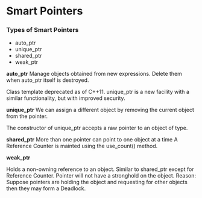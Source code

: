 # Smart Pointers

### Types of Smart Pointers

- auto_ptr
- unique_ptr
- shared_ptr
- weak_ptr

**auto_ptr**
Manage objects obtained from new expressions.
Delete them when auto_ptr itself is destroyed.

<pic>

Class template deprecated as of C++11. 
unique_ptr is a new facility with a similar functionality, but with improved security.



**unique_ptr**
We can assign a different object by removing the current object from the pointer. 

<pic>

The constructor of unique_ptr<T> accepts a raw pointer to an object of type.



**shared_ptr**
More than one pointer can point to one object at a time 
A Reference Counter is mainted using the use_count() method. 

<pic>


**weak_ptr**

Holds a non-owning reference to an object. 
Similar to shared_ptr except for Reference Counter. 
Pointer will not have a stronghold on the object. 
Reason: Suppose pointers are holding the object and requesting for other objects then they may form a Deadlock. 
